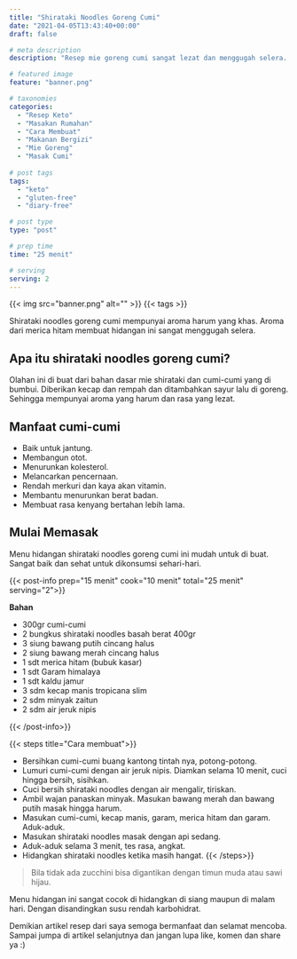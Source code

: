 ```yaml
---
title: "Shirataki Noodles Goreng Cumi"
date: "2021-04-05T13:43:40+00:00"
draft: false

# meta description
description: "Resep mie goreng cumi sangat lezat dan menggugah selera. Sangat ramah untuk diet keto."

# featured image
feature: "banner.png"

# taxonomies
categories:
  - "Resep Keto"
  - "Masakan Rumahan"
  - "Cara Membuat"
  - "Makanan Bergizi"
  - "Mie Goreng"
  - "Masak Cumi"
  
# post tags
tags:
  - "keto"
  - "gluten-free"
  - "diary-free"

# post type
type: "post"

# prep time
time: "25 menit"

# serving
serving: 2
---
```


{{< img src="banner.png" alt="" >}}
{{< tags >}}

Shirataki noodles goreng cumi mempunyai aroma harum yang khas. Aroma dari merica hitam membuat hidangan ini sangat menggugah selera.

## Apa itu shirataki noodles goreng cumi?

Olahan ini di buat dari bahan dasar mie shirataki dan cumi-cumi yang di bumbui. Diberikan kecap dan rempah dan ditambahkan sayur lalu di goreng. Sehingga mempunyai aroma yang harum dan rasa yang lezat.

## Manfaat cumi-cumi

- Baik untuk jantung.
- Membangun otot.
- Menurunkan kolesterol.
- Melancarkan pencernaan.
- Rendah merkuri dan kaya akan vitamin. 
- Membantu menurunkan berat badan.
- Membuat rasa kenyang bertahan lebih lama.

## Mulai Memasak 

Menu hidangan shirataki noodles goreng cumi ini mudah untuk di buat. Sangat baik dan sehat untuk dikonsumsi sehari-hari.

{{< post-info prep="15 menit" cook="10 menit" total="25 menit" serving="2">}}

__Bahan__ 

- 300gr cumi-cumi
- 2 bungkus shirataki noodles basah berat 400gr
- 3 siung bawang putih cincang halus
- 2 siung bawang merah cincang halus
- 1 sdt merica hitam (bubuk kasar)
- 1 sdt Garam himalaya
- 1 sdt kaldu jamur
- 3 sdm kecap manis tropicana slim
- 2 sdm minyak zaitun
- 2 sdm air jeruk nipis

{{< /post-info>}}

{{< steps title="Cara membuat">}}
- Bersihkan cumi-cumi buang kantong tintah nya, potong-potong.
- Lumuri cumi-cumi dengan air jeruk nipis. Diamkan selama 10 menit, cuci hingga bersih, sisihkan.
- Cuci bersih shirataki noodles dengan air mengalir, tiriskan.
- Ambil wajan panaskan minyak. Masukan bawang merah dan bawang putih masak hingga harum.
- Masukan cumi-cumi, kecap manis, garam, merica hitam dan garam. Aduk-aduk.
-  Masukan shirataki noodles masak dengan api sedang.
- Aduk-aduk selama 3 menit, tes rasa, angkat.
- Hidangkan shirataki noodles ketika masih hangat.
{{< /steps>}}

>Bila tidak ada zucchini bisa digantikan dengan timun muda atau sawi hijau.

Menu hidangan ini sangat cocok di hidangkan di siang maupun di malam hari. Dengan disandingkan susu rendah karbohidrat.

Demikian artikel resep dari saya semoga bermanfaat dan selamat mencoba. Sampai jumpa di artikel selanjutnya dan jangan lupa like, komen dan share ya :)